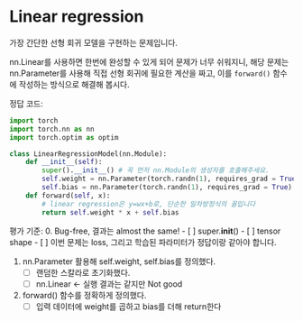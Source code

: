 # Linear regression
가장 간단한 선형 회귀 모델을 구현하는 문제입니다.

nn.Linear를 사용하면 한번에 완성할 수 있게 되어 문제가 너무 쉬워지니, 해당 문제는 nn.Parameter를 사용해 직접 선형 회귀에 필요한 계산을 짜고, 이를 `forward()` 함수에 작성하는 방식으로 해결해 봅시다.

정답 코드:

```python
import torch
import torch.nn as nn
import torch.optim as optim

class LinearRegressionModel(nn.Module):
    def __init__(self):
        super().__init__() # 꼭 먼저 nn.Module의 생성자를 호출해주세요.
        self.weight = nn.Parameter(torch.randn(1), requires_grad = True) # learnable 한 nn.Parameter로 선언해야 합니다.
        self.bias = nn.Parameter(torch.randn(1), requires_grad = True)
    def forward(self, x):
        # linear regression은 y=wx+b로, 단순한 일차방정식의 꼴입니다
        return self.weight * x + self.bias

```

평가 기준:
0. Bug-free, 결과는 almost the same!
    - [ ] super.__init__()
    - [ ] tensor shape
    - [ ] 이번 문제는 loss, 그리고 학습된 파라미터가 정답이랑 같아야 합니다.
1. nn.Parameter 활용해 self.weight, self.bias를 정의했다.
    - [ ] 랜덤한 스칼라로 초기화했다.
    - [ ] nn.Linear <- 실행 결과는 같지만 Not good
2. forward() 함수를 정확하게 정의했다.
    - [ ] 입력 데이터에 weight를 곱하고 bias를 더해 return한다